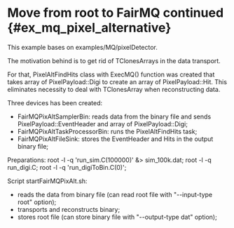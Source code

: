 # Move from root to FairMQ continued {#ex_mq_pixel_alternative}

This example bases on examples/MQ/pixelDetector.

The motivation behind is to get rid of TClonesArrays in the data transport.

For that, PixelAltFindHits class with ExecMQ() function was created that takes array of PixelPayload::Digi
to create an array of PixelPayload::Hit. This eliminates necessity to deal with TClonesArray when
reconstructing data.

Three devices has been created:
- FairMQPixAltSamplerBin: reads data from the binary file and sends PixelPayload::EventHeader and array of PixelPayload::Digi;
- FairMQPixAltTaskProcessorBin: runs the PixelAltFindHits task;
- FairMQPixAltFileSink: stores the EventHeader and Hits in the output binary file;

Preparations:
root -l -q 'run_sim.C(100000)' &> sim_100k.dat; root -l -q run_digi.C; root -l -q 'run_digiToBin.C(0)';

Script startFairMQPixAlt.sh:
- reads the data from binary file (can read root file with "--input-type root" option);
- transports and reconstructs binary;
- stores root file (can store binary file with "--output-type dat" option);
